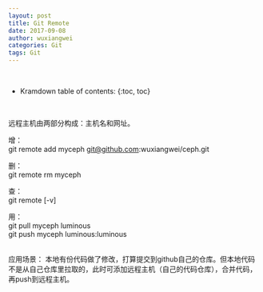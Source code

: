 ```yaml
---
layout: post
title: Git Remote
date: 2017-09-08
author: wuxiangwei
categories: Git
tags: Git
---
```

<br>


* Kramdown table of contents:
{:toc, toc}
<br>


远程主机由两部分构成：主机名和网址。

增：    
git remote add myceph git@github.com:wuxiangwei/ceph.git


删：    
git remote rm myceph


查：    
git remote [-v]


用：    
git pull myceph luminous     
git push myceph luminous:luminous      

<br>
应用场景：    
本地有份代码做了修改，打算提交到github自己的仓库。但本地代码不是从自己仓库里拉取的，此时可添加远程主机（自己的代码仓库），合并代码，再push到远程主机。





